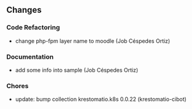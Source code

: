 ## Changes

### Code Refactoring

* change php-fpm layer name to moodle (Job Céspedes Ortiz)

### Documentation

* add some info into sample (Job Céspedes Ortiz)

### Chores

* update: bump collection krestomatio.k8s 0.0.22 (krestomatio-cibot)
